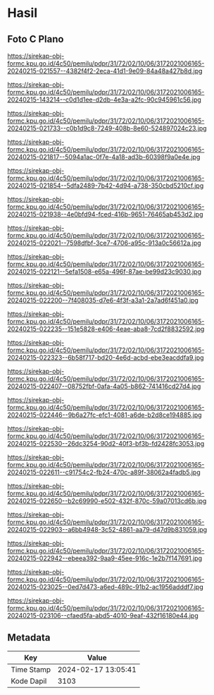 # Hasil

## Foto C Plano

https://sirekap-obj-formc.kpu.go.id/4c50/pemilu/pdpr/31/72/02/10/06/3172021006165-20240215-021557--4382f4f2-2eca-41d1-9e09-84a48a427b8d.jpg

https://sirekap-obj-formc.kpu.go.id/4c50/pemilu/pdpr/31/72/02/10/06/3172021006165-20240215-143214--c0d1d1ee-d2db-4e3a-a2fc-90c945961c56.jpg

https://sirekap-obj-formc.kpu.go.id/4c50/pemilu/pdpr/31/72/02/10/06/3172021006165-20240215-021733--c0b1d9c8-7249-408b-8e60-524897024c23.jpg

https://sirekap-obj-formc.kpu.go.id/4c50/pemilu/pdpr/31/72/02/10/06/3172021006165-20240215-021817--5094a1ac-0f7e-4a18-ad3b-60398f9a0e4e.jpg

https://sirekap-obj-formc.kpu.go.id/4c50/pemilu/pdpr/31/72/02/10/06/3172021006165-20240215-021854--5dfa2489-7b42-4d94-a738-350cbd5210cf.jpg

https://sirekap-obj-formc.kpu.go.id/4c50/pemilu/pdpr/31/72/02/10/06/3172021006165-20240215-021938--4e0bfd94-fced-416b-9651-76465ab453d2.jpg

https://sirekap-obj-formc.kpu.go.id/4c50/pemilu/pdpr/31/72/02/10/06/3172021006165-20240215-022021--7598dfbf-3ce7-4706-a95c-913a0c56612a.jpg

https://sirekap-obj-formc.kpu.go.id/4c50/pemilu/pdpr/31/72/02/10/06/3172021006165-20240215-022121--5efa1508-e65a-496f-87ae-be99d23c9030.jpg

https://sirekap-obj-formc.kpu.go.id/4c50/pemilu/pdpr/31/72/02/10/06/3172021006165-20240215-022200--7f408035-d7e6-4f3f-a3a1-2a7ad6f451a0.jpg

https://sirekap-obj-formc.kpu.go.id/4c50/pemilu/pdpr/31/72/02/10/06/3172021006165-20240215-022235--151e5828-e406-4eae-aba8-7cd2f8832592.jpg

https://sirekap-obj-formc.kpu.go.id/4c50/pemilu/pdpr/31/72/02/10/06/3172021006165-20240215-022323--6b58f717-bd20-4e6d-acbd-ebe3eacddfa9.jpg

https://sirekap-obj-formc.kpu.go.id/4c50/pemilu/pdpr/31/72/02/10/06/3172021006165-20240215-022407--08752fbf-0afa-4a05-b862-741416cd27d4.jpg

https://sirekap-obj-formc.kpu.go.id/4c50/pemilu/pdpr/31/72/02/10/06/3172021006165-20240215-022446--9b6a27fc-efc1-4081-a6de-b2d8ce194885.jpg

https://sirekap-obj-formc.kpu.go.id/4c50/pemilu/pdpr/31/72/02/10/06/3172021006165-20240215-022530--26dc3254-90d2-40f3-bf3b-fd2428fc3053.jpg

https://sirekap-obj-formc.kpu.go.id/4c50/pemilu/pdpr/31/72/02/10/06/3172021006165-20240215-022611--c91754c2-fb24-470c-a89f-38062a4fadb5.jpg

https://sirekap-obj-formc.kpu.go.id/4c50/pemilu/pdpr/31/72/02/10/06/3172021006165-20240215-022650--b2c69990-e502-432f-870c-59a07013cd6b.jpg

https://sirekap-obj-formc.kpu.go.id/4c50/pemilu/pdpr/31/72/02/10/06/3172021006165-20240215-022903--a6bb4948-3c52-4861-aa79-d47d9b831059.jpg

https://sirekap-obj-formc.kpu.go.id/4c50/pemilu/pdpr/31/72/02/10/06/3172021006165-20240215-022942--ebeea392-9aa9-45ee-916c-1e2b7f147691.jpg

https://sirekap-obj-formc.kpu.go.id/4c50/pemilu/pdpr/31/72/02/10/06/3172021006165-20240215-023025--0ed7d473-a6ed-489c-91b2-ac1956adddf7.jpg

https://sirekap-obj-formc.kpu.go.id/4c50/pemilu/pdpr/31/72/02/10/06/3172021006165-20240215-023106--cfaed5fa-abd5-4010-9eaf-432f16180e44.jpg


## Metadata

| Key        | Value               |
| ---------- | ------------------- |
| Time Stamp | 2024-02-17 13:05:41 |
| Kode Dapil | 3103                |



